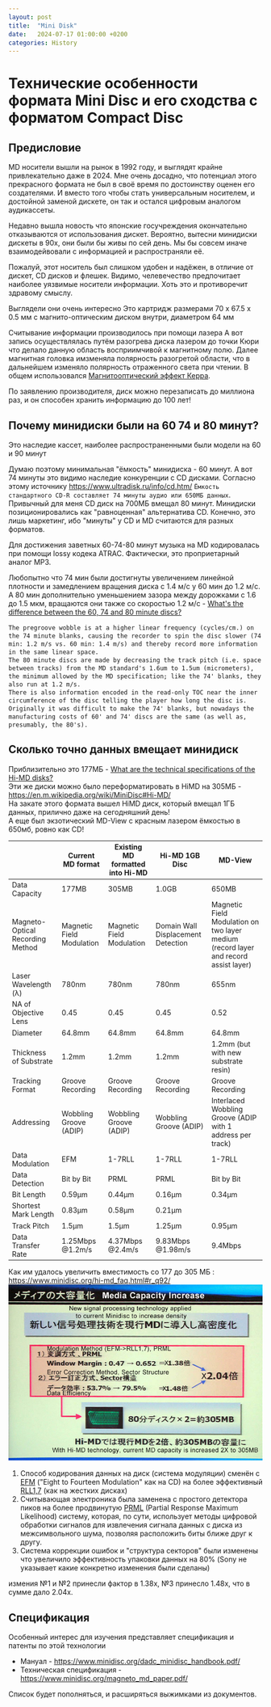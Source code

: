```yaml
---
layout: post
title:  "Mini Disk"
date:   2024-07-17 01:00:00 +0200
categories: History
---
```


# Технические особенности формата Mini Disc и его сходства с форматом Сompact Disc

## Предисловие
MD носители вышли на рынок в 1992 году, и выглядят крайне привлекательно даже в 2024.
Мне очень досадно, что потенциал этого прекрасного формата не был в своё время по достоинству оценен его создателями.
И вместо того чтобы стать универсальным носителем, и достойной заменой дискете, он так и остался цифровым аналогом аудикассеты.

Недавно вышла новость что японские госучреждения окончательно отказываются от использования дискет.
Вероятно, вытесни минидиски дискеты в 90х, они были бы живы по сей день.
Мы бы совсем иначе взаимодейвовали с информацией и распространяли её.

Пожалуй, этот носитель был слишком удобен и надёжен, в отличие от дискет, CD дисков и флешек.
Видимо, челевечество предпочитает наиболее уязвимые носители информации.
Хоть это и противоречит здравому смыслу.

Выглядели они очень интересно
Это картридж размерами 70 х 67.5 х 0.5 мм с магнито-оптическим диском внутри, диаметром 64 мм

Считывание информации производилось при помощи лазера
А вот запись осуществлялась путём разогрева диска лазером до точки Кюри что делало данную область восприимчивой к магнитному полю.
Далее магнитная головка имзменяла полярность разогретой области, что в дальнейшем изменяло полярность отраженного света при чтении.
В общем использовался [Магнитооптический эффект Керра](https://ru.wikipedia.org/wiki/Магнитооптический_эффект_Керра ).

По заявлению производителя, диск можно перезаписать до миллиона раз, и он способен хранить информацию до 100 лет!

## Почему минидиски были на 60 74 и 80 минут?
Это наследие кассет, наиболее распространенными были модели на 60 и 90 минут

Думаю поэтому минимальная "ёмкость" минидиска - 60 минут.
А вот 74 минуты это видимо наследие конкуренции с CD дисками.
Согласно этому источнику <https://www.ultradisk.ru/info/cd.htm/> `Ёмкость стандартного CD-R составляет 74 минуты аудио или 650МБ данных`.
Привычный для меня CD диск на 700МБ вмещал 80 минут.
Минидиски позиционировались как "равноценная" альтернатива CD.
Конечно, это лишь маркетинг, ибо "минуты" у CD и MD считаются для разных форматов.

Для достижения заветных 60-74-80 минут музыка на MD кодировалась при помощи lossy кодека ATRAC.
Фактически, это проприетарный аналог MP3.

Любопытно что 74 мин были достигнуты увеличением линейной плотности и замедлением вращения диска с 1.4 м/с у 60 мин до 1.2 м/с.
А 80 мин дополнительно уменьшением зазора между дорожками с 1.6 до 1.5 мкм, вращаются они также со скоростью 1.2 м/с - [What's the difference between the 60, 74 and 80 minute discs?](https://www.minidisc.org/minidisc_faq.html#r_q5)

```
The pregroove wobble is at a higher linear frequency (cycles/cm.) on the 74 minute blanks, causing the recorder to spin the disc slower (74 min: 1.2 m/s vs. 60 min: 1.4 m/s) and thereby record more information in the same linear space.
The 80 minute discs are made by decreasing the track pitch (i.e. space between tracks) from the MD standard's 1.6um to 1.5um (micrometers), the minimum allowed by the MD specification; like the 74' blanks, they also run at 1.2 m/s.
There is also information encoded in the read-only TOC near the inner circumference of the disc telling the player how long the disc is. Originally it was difficult to make the 74' blanks, but nowadays the manufacturing costs of 60' and 74' discs are the same (as well as, presumably, the 80's).
```

## Сколько точно данных вмещает минидиск
Приблизительно это 177МБ - [What are the technical specifications of the Hi-MD disks?](https://www.minidisc.org/minidisc_faq.html#_q104)  
Эти же диски можно было переформатировать в HiMD на 305МБ - <https://en.m.wikipedia.org/wiki/MiniDisc#Hi-MD/>  
На закате этого формата вышел HiMD диск, который вмещал 1ГБ данных, прилично даже на сегодняшний день!  
А еще был экзотический MD-View с красным лазером ёмкостью в 650мб, ровно как CD!  

|  | Current MD format | Existing MD formatted into Hi-MD | Hi-MD 1GB Disc | MD-View |
|--|-------------------|----------------------------------|----------------|---------|
| Data Capacity        | 177MB | 305MB | 1.0GB | 650MB |
| Magneto-Optical Recording Method | Magnetic Field Modulation | Magnetic Field Modulation | Domain Wall Displacement Detection	| Magnetic Field Modulation on two layer medium (record layer and record assist layer) |
| Laser Wavelength (λ) | 780nm  | 780nm  | 780nm | 655nm |
| NA of Objective Lens | 0.45   | 0.45   | 0.45 | 0.52 |
| Diameter             | 64.8mm | 64.8mm | 64.8mm | 64.8mm |
| Thickness of Substrate | 1.2mm | 1.2mm | 1.2mm | 1.2mm (but with new substrate resin) |
| Tracking Format      | Groove Recording | Groove Recording | Groove Recording | Groove Recording |
| Addressing           | Wobbling Groove (ADIP) | Wobbling Groove (ADIP) | Wobbling Groove (ADIP) | Interlaced Wobbling Groove (ADIP with 1 address per track) |
| Data Modulation      | EFM | 1-7RLL | 1-7RLL | 1-7RLL |
| Data Detection       | Bit by Bit | PRML | PRML | Bit by Bit |
| Bit Length           | 0.59μm | 0.44μm | 0.16μm | 0.34μm |
| Shortest Mark Length | 0.83μm | 0.58μm | 0.21μm |  |
| Track Pitch          | 1.5μm | 1.5μm | 1.25μm | 0.95μm |
| Data Transfer Rate   | 1.25Mbps @1.2m/s | 4.37Mbps @2.4m/s | 9.83Mbps @1.98m/s | 9.4Mbps |

Как им удалось увеличить вместимость со 177 до 305 МБ : <https://www.minidisc.org/hi-md_faq.html#r_q92/>
![Sony diagram from Hi-MD announcement](/img/doubling_md_capacity.jpg)
1. Способ кодирования данных на диск (система модуляции) сменён с [EFM](http://www.cdrinfo.com/Sections/Articles/Specific.asp?ArticleHeadline=Writing+Quality&index=10) ("Eight to Fourteen Modulation" как на CD) на более эффективный [RLL1,7](http://www.storagereview.com/guide2000/ref/hdd/geom/dataRLL.html) (как на жестких дисках)
2. Считывающая электроника была заменена с простого детектора пиков на более продвинутую [PRML](http://www.storagereview.com/guide2000/ref/hdd/geom/dataPRML.html) (Partial Response Maximum Likelihood) систему, которая, по сути, использует методы цифровой обработки сигналов для извлечения сигнала данных с диска из межсимвольного шума, позволяя расположить биты ближе друг к другу.
3. Система коррекции ошибок и "структура секторов" были изменены что увеличило эффективность упаковки данных на 80% (Sony не указывает какие конкретно изменения были сделаны)

измения №1 и №2 принесли фактор в 1.38х, №3 принесло 1.48х, что в сумме дало 2.04х.

## Спецификация
Особенный интерес для изучения представляет спецификация и патенты по этой технологии

- Мануал - <https://www.minidisc.org/dadc_minidisc_handbook.pdf/>
- Техническая спецификация - <https://www.minidisc.org/magneto_md_paper.pdf/>

Список будет пополняться, и расширяться выжимками из документов.
